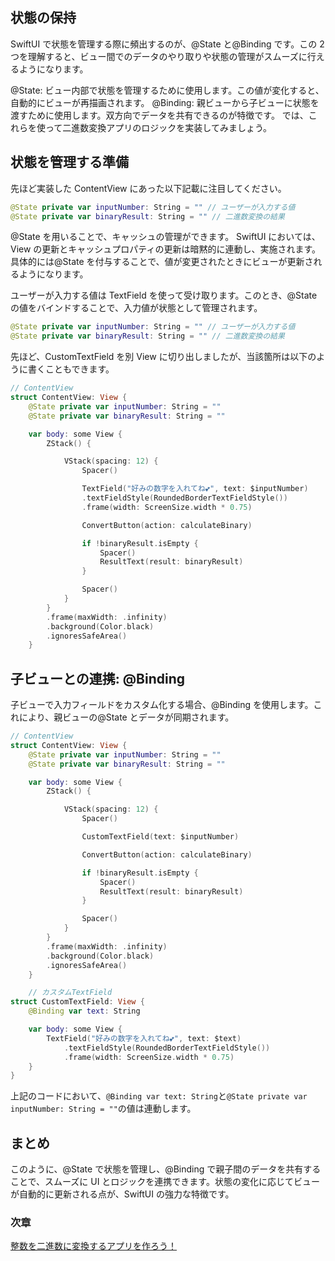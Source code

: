 ## 状態の保持

SwiftUI で状態を管理する際に頻出するのが、@State と@Binding です。この 2 つを理解すると、ビュー間でのデータのやり取りや状態の管理がスムーズに行えるようになります。

@State: ビュー内部で状態を管理するために使用します。この値が変化すると、自動的にビューが再描画されます。
@Binding: 親ビューから子ビューに状態を渡すために使用します。双方向でデータを共有できるのが特徴です。
では、これらを使って二進数変換アプリのロジックを実装してみましょう。

## 状態を管理する準備

先ほど実装した ContentView にあった以下記載に注目してください。

```swift
@State private var inputNumber: String = "" // ユーザーが入力する値
@State private var binaryResult: String = "" // 二進数変換の結果
```

@State を用いることで、キャッシュの管理ができます。
SwiftUI においては、View の更新とキャッシュプロパティの更新は暗黙的に連動し、実施されます。
具体的には@State を付与することで、値が変更されたときにビューが更新されるようになります。

ユーザーが入力する値は TextField を使って受け取ります。このとき、@State の値をバインドすることで、入力値が状態として管理されます。

```swift
@State private var inputNumber: String = "" // ユーザーが入力する値
@State private var binaryResult: String = "" // 二進数変換の結果
```

先ほど、CustomTextField を別 View に切り出しましたが、当該箇所は以下のように書くこともできます。

```swift
// ContentView
struct ContentView: View {
    @State private var inputNumber: String = ""
    @State private var binaryResult: String = ""

    var body: some View {
        ZStack() {

            VStack(spacing: 12) {
                Spacer()

                TextField("好みの数字を入れてね💕", text: $inputNumber)
                .textFieldStyle(RoundedBorderTextFieldStyle())
                .frame(width: ScreenSize.width * 0.75)

                ConvertButton(action: calculateBinary)

                if !binaryResult.isEmpty {
                    Spacer()
                    ResultText(result: binaryResult)
                }

                Spacer()
            }
        }
        .frame(maxWidth: .infinity)
        .background(Color.black)
        .ignoresSafeArea()
    }
```

## 子ビューとの連携: @Binding

子ビューで入力フィールドをカスタム化する場合、@Binding を使用します。これにより、親ビューの@State とデータが同期されます。

```swift
// ContentView
struct ContentView: View {
    @State private var inputNumber: String = ""
    @State private var binaryResult: String = ""

    var body: some View {
        ZStack() {

            VStack(spacing: 12) {
                Spacer()

                CustomTextField(text: $inputNumber)

                ConvertButton(action: calculateBinary)

                if !binaryResult.isEmpty {
                    Spacer()
                    ResultText(result: binaryResult)
                }

                Spacer()
            }
        }
        .frame(maxWidth: .infinity)
        .background(Color.black)
        .ignoresSafeArea()
    }

    // カスタムTextField
struct CustomTextField: View {
    @Binding var text: String

    var body: some View {
        TextField("好みの数字を入れてね💕", text: $text)
            .textFieldStyle(RoundedBorderTextFieldStyle())
            .frame(width: ScreenSize.width * 0.75)
    }
}
```

上記のコードにおいて、`@Binding var text: String`と`@State private var inputNumber: String = ""`の値は連動します。

## まとめ

このように、@State で状態を管理し、@Binding で親子間のデータを共有することで、スムーズに UI とロジックを連携できます。状態の変化に応じてビューが自動的に更新される点が、SwiftUI の強力な特徴です。

### 次章

[整数を二進数に変換するアプリを作ろう！](./整数を二進数に変換するアプリを作ろう！.md)
